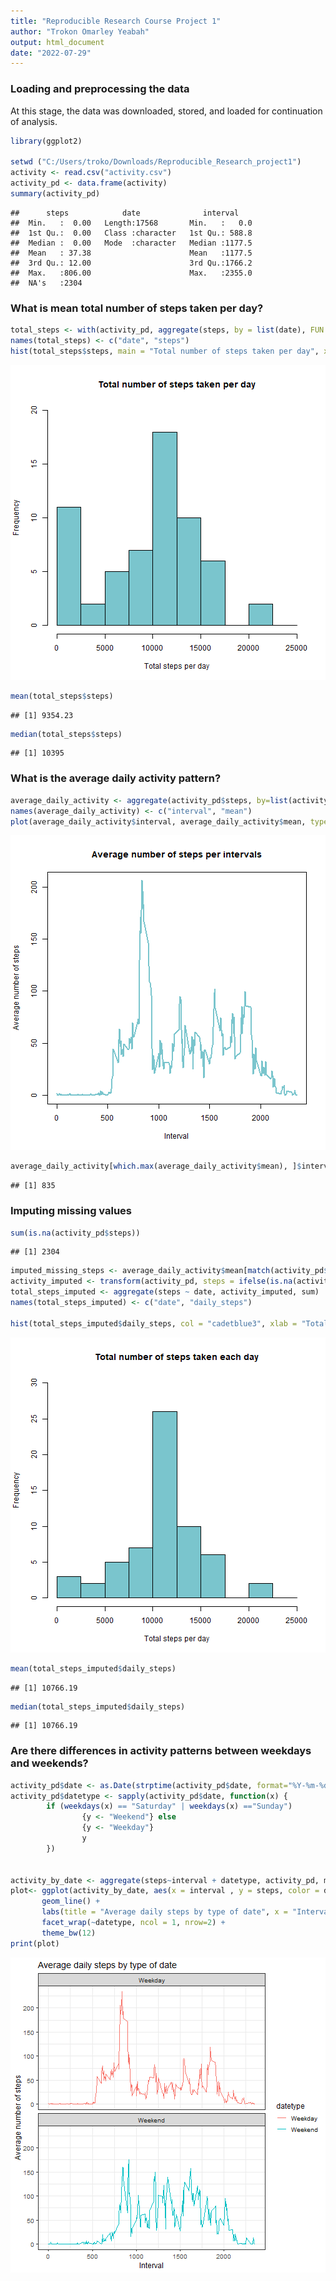```yaml
---
title: "Reproducible Research Course Project 1"
author: "Trokon Omarley Yeabah"
output: html_document
date: "2022-07-29"
---
```

### Loading and preprocessing the data
At this stage, the data was downloaded, stored, and loaded for continuation of analysis.

```r
library(ggplot2)

setwd ("C:/Users/troko/Downloads/Reproducible_Research_project1")
activity <- read.csv("activity.csv")
activity_pd <- data.frame(activity)
summary(activity_pd)
```

```
##      steps            date              interval     
##  Min.   :  0.00   Length:17568       Min.   :   0.0  
##  1st Qu.:  0.00   Class :character   1st Qu.: 588.8  
##  Median :  0.00   Mode  :character   Median :1177.5  
##  Mean   : 37.38                      Mean   :1177.5  
##  3rd Qu.: 12.00                      3rd Qu.:1766.2  
##  Max.   :806.00                      Max.   :2355.0  
##  NA's   :2304
```

### What is mean total number of steps taken per day?

```r
total_steps <- with(activity_pd, aggregate(steps, by = list(date), FUN = sum, na.rm = TRUE))
names(total_steps) <- c("date", "steps")
hist(total_steps$steps, main = "Total number of steps taken per day", xlab = "Total steps per day", col = "cadetblue3", ylim = c(0,20), breaks = seq(0,25000, by=2500))
```

![plot of chunk unnamed-chunk-2](figure/unnamed-chunk-2-1.png)

```r
mean(total_steps$steps)
```

```
## [1] 9354.23
```

```r
median(total_steps$steps)
```

```
## [1] 10395
```

### What is the average daily activity pattern?

```r
average_daily_activity <- aggregate(activity_pd$steps, by=list(activity_pd$interval), FUN=mean, na.rm=TRUE)
names(average_daily_activity) <- c("interval", "mean")
plot(average_daily_activity$interval, average_daily_activity$mean, type = "l", col="cadetblue3", lwd = 2, xlab="Interval", ylab="Average number of steps", main="Average number of steps per intervals")
```

![plot of chunk unnamed-chunk-3](figure/unnamed-chunk-3-1.png)

```r
average_daily_activity[which.max(average_daily_activity$mean), ]$interval
```

```
## [1] 835
```

### Imputing missing values

```r
sum(is.na(activity_pd$steps))
```

```
## [1] 2304
```

```r
imputed_missing_steps <- average_daily_activity$mean[match(activity_pd$interval, average_daily_activity$interval)]
activity_imputed <- transform(activity_pd, steps = ifelse(is.na(activity_pd$steps), yes = imputed_missing_steps, no = activity_pd$steps))
total_steps_imputed <- aggregate(steps ~ date, activity_imputed, sum)
names(total_steps_imputed) <- c("date", "daily_steps")

hist(total_steps_imputed$daily_steps, col = "cadetblue3", xlab = "Total steps per day", ylim = c(0,30), main = "Total number of steps taken each day", breaks = seq(0,25000,by=2500))
```

![plot of chunk unnamed-chunk-4](figure/unnamed-chunk-4-1.png)

```r
mean(total_steps_imputed$daily_steps)
```

```
## [1] 10766.19
```

```r
median(total_steps_imputed$daily_steps)
```

```
## [1] 10766.19
```

### Are there differences in activity patterns between weekdays and weekends?

```r
activity_pd$date <- as.Date(strptime(activity_pd$date, format="%Y-%m-%d"))
activity_pd$datetype <- sapply(activity_pd$date, function(x) {
        if (weekdays(x) == "Saturday" | weekdays(x) =="Sunday") 
                {y <- "Weekend"} else 
                {y <- "Weekday"}
                y
        })


activity_by_date <- aggregate(steps~interval + datetype, activity_pd, mean, na.rm = TRUE)
plot<- ggplot(activity_by_date, aes(x = interval , y = steps, color = datetype)) +
       geom_line() +
       labs(title = "Average daily steps by type of date", x = "Interval", y = "Average number of steps") +
       facet_wrap(~datetype, ncol = 1, nrow=2) +
       theme_bw(12)
print(plot)
```

![plot of chunk unnamed-chunk-5](figure/unnamed-chunk-5-1.png)
